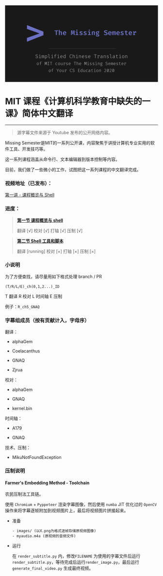 ![](cover_design_social/github_social_preview.png)

# MIT 课程《计算机科学教育中缺失的一课》简体中文翻译

------------

> 源字幕文件来源于 Youtube 发布的公开网络内容。

Missing Semester是MIT的一系列公开课，内容聚焦于讲授计算机专业实用的软件工具、开发技巧等。

这一系列课程涵盖从命令行、文本编辑器到版本控制等内容。

目前，我们做了一些微小的工作，试图把这一系列课程的中文翻译完成。

### 视频地址（已发布）：

[第一讲 - 课程概览与 Shell](https://www.bilibili.com/video/BV1Eo4y1d7KZ)

### 进度：

> **[第一节 课程概览与 shell](https://missing-semester-cn.github.io/2020/course-shell/)**
>
> 翻译 [√]
> 校对 [√]
> 打轴 [√]
> 压制 [√]

> **[第二节 Shell 工具和脚本](https://missing-semester-cn.github.io/2020/shell-tools/)**
>
> 翻译 [running]
> 校对 [×]
> 打轴 [×]
> 压制 [×]

### 小说明

为了方便查找，请尽量用如下格式处理 branch / PR

`(T/R/L/E)_ch(0,1,2...)_ID`

T 翻译 R 校对 L 时间轴 E 压制

例子：`R_ch5_GNAQ`

### 字幕组成员（按有贡献计入，字母序）

翻译：

- alphaGem

- Coelacanthus

- GNAQ

- Zjrua

校对：

- alphaGem

- GNAQ

- kernel.bin

时间轴：

- A179

- GNAQ

技术、压制：

- MikuNotFoundException

### 压制说明

#### Farmer's Embedding Method - Toolchain

农民压制法工具链。

使用 ```Chromium``` + ```Pyppeteer``` 渲染字幕图像，然后使用 ```numba``` JIT 优化过的 ```OpenCV``` 操作来将字幕逐帧附加到视频图片上，最后将视频图片拼接起来。

- 准备

	```plain
	- images/ (以X.png为格式逐帧存储原视频图像)
	- myaudio.m4a (原视频的音频文件)
	```

- 运行

	在 ```render_subtitle.py``` 内，修改```FILENAME``` 为使用的字幕文件后运行```render_subtitle.py```，等待完成后运行```render_image.py```，最后运行```generate_final_video.py``` 生成最终视频。
